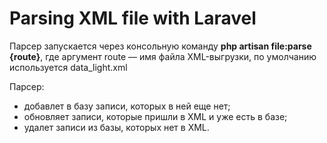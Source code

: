 # Parsing XML file with Laravel

Парсер запускается через консольную команду **php artisan file:parse {route}**, где аргумент route — имя файла XML-выгрузки, по умолчанию используется data_light.xml

Парсер:
- добавлет в базу записи, которых в ней еще нет;
- обновляет записи, которые пришли в XML и уже есть в базе;
- удалет записи из базы, которых нет в XML.
